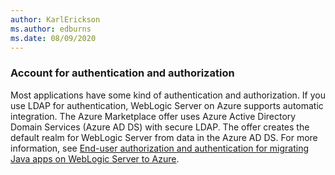 ```yaml
---
author: KarlErickson
ms.author: edburns
ms.date: 08/09/2020
---
```


### Account for authentication and authorization

Most applications have some kind of authentication and authorization. If you use LDAP for authentication, WebLogic Server on Azure supports automatic integration. The Azure Marketplace offer uses Azure Active Directory Domain Services (Azure AD DS) with secure LDAP.  The offer creates the default realm for WebLogic Server from data in the Azure AD DS. For more information, see [End-user authorization and authentication for migrating Java apps on WebLogic Server to Azure](../migrate-weblogic-with-aad-ldap.md).
